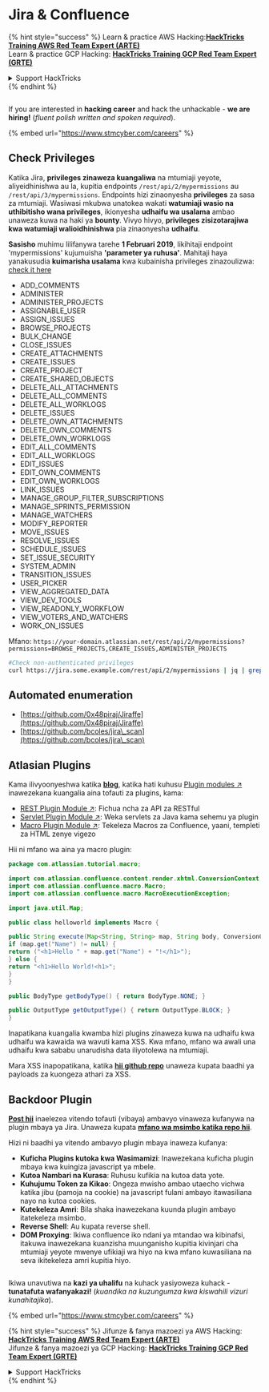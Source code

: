 # Jira & Confluence

{% hint style="success" %}
Learn & practice AWS Hacking:<img src="../../.gitbook/assets/arte.png" alt="" data-size="line">[**HackTricks Training AWS Red Team Expert (ARTE)**](https://training.hacktricks.xyz/courses/arte)<img src="../../.gitbook/assets/arte.png" alt="" data-size="line">\
Learn & practice GCP Hacking: <img src="../../.gitbook/assets/grte.png" alt="" data-size="line">[**HackTricks Training GCP Red Team Expert (GRTE)**<img src="../../.gitbook/assets/grte.png" alt="" data-size="line">](https://training.hacktricks.xyz/courses/grte)

<details>

<summary>Support HackTricks</summary>

* Check the [**subscription plans**](https://github.com/sponsors/carlospolop)!
* **Join the** 💬 [**Discord group**](https://discord.gg/hRep4RUj7f) or the [**telegram group**](https://t.me/peass) or **follow** us on **Twitter** 🐦 [**@hacktricks\_live**](https://twitter.com/hacktricks\_live)**.**
* **Share hacking tricks by submitting PRs to the** [**HackTricks**](https://github.com/carlospolop/hacktricks) and [**HackTricks Cloud**](https://github.com/carlospolop/hacktricks-cloud) github repos.

</details>
{% endhint %}

<figure><img src="../../.gitbook/assets/image (1) (1) (1) (1) (1) (1) (1) (1) (1) (1) (1) (1).png" alt=""><figcaption></figcaption></figure>

If you are interested in **hacking career** and hack the unhackable - **we are hiring!** (_fluent polish written and spoken required_).

{% embed url="https://www.stmcyber.com/careers" %}

## Check Privileges

Katika Jira, **privileges zinaweza kuangaliwa** na mtumiaji yeyote, aliyeidhinishwa au la, kupitia endpoints `/rest/api/2/mypermissions` au `/rest/api/3/mypermissions`. Endpoints hizi zinaonyesha **privileges** za sasa za mtumiaji. Wasiwasi mkubwa unatokea wakati **watumiaji wasio na uthibitisho wana privileges**, ikionyesha **udhaifu wa usalama** ambao unaweza kuwa na haki ya **bounty**. Vivyo hivyo, **privileges zisizotarajiwa kwa watumiaji walioidhinishwa** pia zinaonyesha **udhaifu**.

**Sasisho** muhimu lilifanywa tarehe **1 Februari 2019**, likihitaji endpoint 'mypermissions' kujumuisha **'parameter ya ruhusa'**. Mahitaji haya yanakusudia **kuimarisha usalama** kwa kubainisha privileges zinazoulizwa: [check it here](https://developer.atlassian.com/cloud/jira/platform/change-notice-get-my-permissions-requires-permissions-query-parameter/#change-notice---get-my-permissions-resource-will-require-a-permissions-query-parameter)

* ADD\_COMMENTS
* ADMINISTER
* ADMINISTER\_PROJECTS
* ASSIGNABLE\_USER
* ASSIGN\_ISSUES
* BROWSE\_PROJECTS
* BULK\_CHANGE
* CLOSE\_ISSUES
* CREATE\_ATTACHMENTS
* CREATE\_ISSUES
* CREATE\_PROJECT
* CREATE\_SHARED\_OBJECTS
* DELETE\_ALL\_ATTACHMENTS
* DELETE\_ALL\_COMMENTS
* DELETE\_ALL\_WORKLOGS
* DELETE\_ISSUES
* DELETE\_OWN\_ATTACHMENTS
* DELETE\_OWN\_COMMENTS
* DELETE\_OWN\_WORKLOGS
* EDIT\_ALL\_COMMENTS
* EDIT\_ALL\_WORKLOGS
* EDIT\_ISSUES
* EDIT\_OWN\_COMMENTS
* EDIT\_OWN\_WORKLOGS
* LINK\_ISSUES
* MANAGE\_GROUP\_FILTER\_SUBSCRIPTIONS
* MANAGE\_SPRINTS\_PERMISSION
* MANAGE\_WATCHERS
* MODIFY\_REPORTER
* MOVE\_ISSUES
* RESOLVE\_ISSUES
* SCHEDULE\_ISSUES
* SET\_ISSUE\_SECURITY
* SYSTEM\_ADMIN
* TRANSITION\_ISSUES
* USER\_PICKER
* VIEW\_AGGREGATED\_DATA
* VIEW\_DEV\_TOOLS
* VIEW\_READONLY\_WORKFLOW
* VIEW\_VOTERS\_AND\_WATCHERS
* WORK\_ON\_ISSUES

Mfano: `https://your-domain.atlassian.net/rest/api/2/mypermissions?permissions=BROWSE_PROJECTS,CREATE_ISSUES,ADMINISTER_PROJECTS`
```bash
#Check non-authenticated privileges
curl https://jira.some.example.com/rest/api/2/mypermissions | jq | grep -iB6 '"havePermission": true'
```
## Automated enumeration

* [https://github.com/0x48piraj/Jiraffe](https://github.com/0x48piraj/Jiraffe)
* [https://github.com/bcoles/jira\_scan](https://github.com/bcoles/jira\_scan)

## Atlasian Plugins

Kama ilivyoonyeshwa katika [**blog**](https://cyllective.com/blog/posts/atlassian-audit-plugins), katika hati kuhusu [Plugin modules ↗](https://developer.atlassian.com/server/framework/atlassian-sdk/plugin-modules/) inawezekana kuangalia aina tofauti za plugins, kama:

* [REST Plugin Module ↗](https://developer.atlassian.com/server/framework/atlassian-sdk/rest-plugin-module): Fichua ncha za API za RESTful
* [Servlet Plugin Module ↗](https://developer.atlassian.com/server/framework/atlassian-sdk/servlet-plugin-module/): Weka servlets za Java kama sehemu ya plugin
* [Macro Plugin Module ↗](https://developer.atlassian.com/server/confluence/macro-module/): Tekeleza Macros za Confluence, yaani, templeti za HTML zenye vigezo

Hii ni mfano wa aina ya macro plugin:
```java
package com.atlassian.tutorial.macro;

import com.atlassian.confluence.content.render.xhtml.ConversionContext;
import com.atlassian.confluence.macro.Macro;
import com.atlassian.confluence.macro.MacroExecutionException;

import java.util.Map;

public class helloworld implements Macro {

public String execute(Map<String, String> map, String body, ConversionContext conversionContext) throws MacroExecutionException {
if (map.get("Name") != null) {
return ("<h1>Hello " + map.get("Name") + "!</h1>");
} else {
return "<h1>Hello World!<h1>";
}
}

public BodyType getBodyType() { return BodyType.NONE; }

public OutputType getOutputType() { return OutputType.BLOCK; }
}
```
Inapatikana kuangalia kwamba hizi plugins zinaweza kuwa na udhaifu kwa udhaifu wa kawaida wa wavuti kama XSS. Kwa mfano, mfano wa awali una udhaifu kwa sababu unarudisha data iliyotolewa na mtumiaji.&#x20;

Mara XSS inapopatikana, katika [**hii github repo**](https://github.com/cyllective/XSS-Payloads/tree/main/Confluence) unaweza kupata baadhi ya payloads za kuongeza athari za XSS.

## Backdoor Plugin

[**Post hii**](https://cyllective.com/blog/posts/atlassian-malicious-plugin) inaelezea vitendo tofauti (vibaya) ambavyo vinaweza kufanywa na plugin mbaya ya Jira. Unaweza kupata [**mfano wa msimbo katika repo hii**](https://github.com/cyllective/malfluence).

Hizi ni baadhi ya vitendo ambavyo plugin mbaya inaweza kufanya:

* **Kuficha Plugins kutoka kwa Wasimamizi**: Inawezekana kuficha plugin mbaya kwa kuingiza javascript ya mbele.
* **Kutoa Nambari na Kurasa**: Ruhusu kufikia na kutoa data yote.
* **Kuhujumu Token za Kikao**: Ongeza mwisho ambao utaecho vichwa katika jibu (pamoja na cookie) na javascript fulani ambayo itawasiliana nayo na kutoa cookies.
* **Kutekeleza Amri**: Bila shaka inawezekana kuunda plugin ambayo itatekeleza msimbo.
* **Reverse Shell**: Au kupata reverse shell.
* **DOM Proxying**: Ikiwa confluence iko ndani ya mtandao wa kibinafsi, itakuwa inawezekana kuanzisha muunganisho kupitia kivinjari cha mtumiaji yeyote mwenye ufikiaji wa hiyo na kwa mfano kuwasiliana na seva ikitekeleza amri kupitia hiyo.

<figure><img src="../../.gitbook/assets/image (1) (1) (1) (1) (1) (1) (1) (1) (1) (1) (1) (1).png" alt=""><figcaption></figcaption></figure>

Ikiwa unavutiwa na **kazi ya uhalifu** na kuhack yasiyoweza kuhack - **tunatafuta wafanyakazi!** (_kuandika na kuzungumza kwa kiswahili vizuri kunahitajika_).

{% embed url="https://www.stmcyber.com/careers" %}

{% hint style="success" %}
Jifunze & fanya mazoezi ya AWS Hacking:<img src="../../.gitbook/assets/arte.png" alt="" data-size="line">[**HackTricks Training AWS Red Team Expert (ARTE)**](https://training.hacktricks.xyz/courses/arte)<img src="../../.gitbook/assets/arte.png" alt="" data-size="line">\
Jifunze & fanya mazoezi ya GCP Hacking: <img src="../../.gitbook/assets/grte.png" alt="" data-size="line">[**HackTricks Training GCP Red Team Expert (GRTE)**<img src="../../.gitbook/assets/grte.png" alt="" data-size="line">](https://training.hacktricks.xyz/courses/grte)

<details>

<summary>Support HackTricks</summary>

* Angalia [**mpango wa usajili**](https://github.com/sponsors/carlospolop)!
* **Jiunge na** 💬 [**kikundi cha Discord**](https://discord.gg/hRep4RUj7f) au [**kikundi cha telegram**](https://t.me/peass) au **fuata** sisi kwenye **Twitter** 🐦 [**@hacktricks\_live**](https://twitter.com/hacktricks\_live)**.**
* **Shiriki hila za uhalifu kwa kuwasilisha PRs kwa** [**HackTricks**](https://github.com/carlospolop/hacktricks) na [**HackTricks Cloud**](https://github.com/carlospolop/hacktricks-cloud) github repos.

</details>
{% endhint %}
